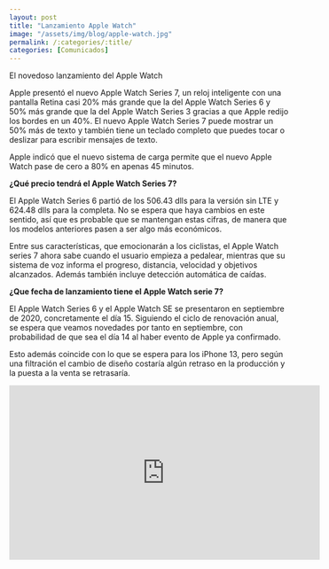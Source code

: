 ```yaml
---
layout: post
title: "Lanzamiento Apple Watch"
image: "/assets/img/blog/apple-watch.jpg"
permalink: /:categories/:title/
categories: [Comunicados]
---
```


El novedoso lanzamiento del Apple Watch



Apple presentó el nuevo Apple Watch Series 7, un reloj inteligente con una pantalla Retina casi 20% más grande que la del Apple Watch Series 6 y 50% más grande que la del Apple Watch Series 3 gracias a que Apple redijo los bordes en un 40%. El nuevo Apple Watch Series 7 puede mostrar un 50% más de texto y también tiene un teclado completo que puedes tocar o deslizar para escribir mensajes de texto.

Apple indicó que el nuevo sistema de carga permite que el nuevo Apple Watch pase de cero a 80% en apenas 45 minutos.

**¿Qué precio tendrá el Apple Watch Series 7?**

El Apple Watch Series 6 partió de los 506.43 dlls para la versión sin LTE y 624.48 dlls para la completa. No se espera que haya cambios en este sentido, así que es probable que se mantengan estas cifras, de manera que los modelos anteriores pasen a ser algo más económicos.

Entre sus características, que emocionarán a los ciclistas, el Apple Watch series 7 ahora sabe cuando el usuario empieza a pedalear, mientras que su sistema de voz informa el progreso, distancia, velocidad y objetivos alcanzados. Además también incluye detección automática de caídas.

**¿Que fecha de lanzamiento tiene el Apple Watch serie 7?**

El Apple Watch Series 6 y el Apple Watch SE se presentaron en septiembre de 2020, concretamente el día 15. Siguiendo el ciclo de renovación anual, se espera que veamos novedades por tanto en septiembre, con probabilidad de que sea el día 14 al haber evento de Apple ya confirmado.

Esto además coincide con lo que se espera para los iPhone 13, pero según una filtración el cambio de diseño costaría algún retraso en la producción y la puesta a la venta se retrasaría.

<div class="embed-responsive embed-responsive-16by9">

<iframe width="560" height="315" src="https://www.youtube.com/embed/MMdQ-gWBNZE" title="YouTube video player" frameborder="0" allow="accelerometer; autoplay; clipboard-write; encrypted-media; gyroscope; picture-in-picture" allowfullscreen></iframe>